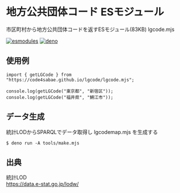 # 地方公共団体コード ESモジュール

市区町村から地方公共団体コードを返すESモジュール(83KB) lgcode.mjs  

[![esmodules](https://taisukef.github.com/denolib/esmodulesbadge.svg)](https://developer.mozilla.org/ja/docs/Web/JavaScript/Guide/Modules)
[![deno](https://taisukef.github.com/denolib/denobadge.svg)](https://deno.land/)

## 使用例

```
import { getLGCode } from "https://code4sabae.github.io/lgcode/lgcode.mjs";

console.log(getLGCode("東京都", "新宿区"));
console.log(getLGCode("福井県", "鯖江市"));
```

## データ生成

統計LODからSPARQLでデータ取得し lgcodemap.mjs を生成する
```
$ deno run -A tools/make.mjs
```

## 出典

統計LOD  
https://data.e-stat.go.jp/lodw/  
